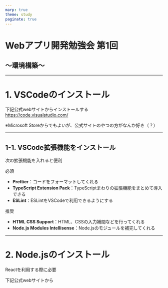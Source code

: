 ```yaml
---
marp: true
theme: study
paginate: true
---
```

<!-- class: title -->

# Webアプリ開発勉強会 第1回
## ～環境構築～

---

<!-- class: -->

# 1. VSCodeのインストール
下記公式webサイトからインストールする  
https://code.visualstudio.com/

  
※Microsoft Storeからでもよいが、公式サイトのやつの方がなんか好き（？）

---

<!--  -->

## 1-1. VSCode拡張機能をインストール
次の拡張機能を入れると便利

<div class="h-small">必須</div>

- **Prettier**：コードをフォーマットしてくれる
- **TypeScript Extension Pack**：TypeScriptまわりの拡張機能をまとめて導入できる
- **ESLint**：ESLintをVSCodeで利用できるようにする

<div class="h-small">推奨</div>

- **HTML CSS Support**：HTML、CSSの入力補間などを行ってくれる
- **Node.js Modules Intellisense**：Node.jsのモジュールを補完してくれる

---

# 2. Node.jsのインストール
Reactを利用する際に必要

下記公式webサイトから